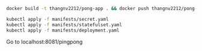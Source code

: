 ```bash
docker build -t thangnv2212/pong-app . && docker push thangnv2212/pong-app

kubectl apply -f manifests/secret.yaml
kubectl apply -f manifests/statefulset.yaml
kubectl apply -f manifests/deployment.yaml
```

Go to localhost:8081/pingpong
